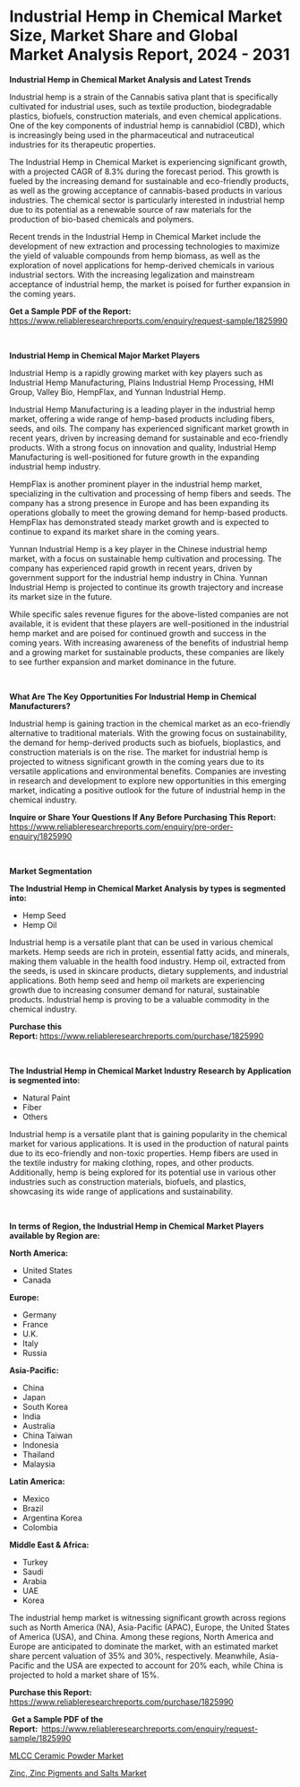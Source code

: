 <p><h1>Industrial Hemp in Chemical Market Size, Market Share and Global Market Analysis Report, 2024 - 2031</h1></p><p><strong>Industrial Hemp in Chemical Market Analysis and Latest Trends</strong></p>
<p><p>Industrial hemp is a strain of the Cannabis sativa plant that is specifically cultivated for industrial uses, such as textile production, biodegradable plastics, biofuels, construction materials, and even chemical applications. One of the key components of industrial hemp is cannabidiol (CBD), which is increasingly being used in the pharmaceutical and nutraceutical industries for its therapeutic properties.</p><p>The Industrial Hemp in Chemical Market is experiencing significant growth, with a projected CAGR of 8.3% during the forecast period. This growth is fueled by the increasing demand for sustainable and eco-friendly products, as well as the growing acceptance of cannabis-based products in various industries. The chemical sector is particularly interested in industrial hemp due to its potential as a renewable source of raw materials for the production of bio-based chemicals and polymers.</p><p>Recent trends in the Industrial Hemp in Chemical Market include the development of new extraction and processing technologies to maximize the yield of valuable compounds from hemp biomass, as well as the exploration of novel applications for hemp-derived chemicals in various industrial sectors. With the increasing legalization and mainstream acceptance of industrial hemp, the market is poised for further expansion in the coming years.</p></p>
<p><strong>Get a Sample PDF of the Report:&nbsp;</strong> <a href="https://www.reliableresearchreports.com/enquiry/request-sample/1825990">https://www.reliableresearchreports.com/enquiry/request-sample/1825990</a></p>
<p>&nbsp;</p>
<p><strong>Industrial Hemp in Chemical Major Market Players</strong></p>
<p><p>Industrial Hemp is a rapidly growing market with key players such as Industrial Hemp Manufacturing, Plains Industrial Hemp Processing, HMI Group, Valley Bio, HempFlax, and Yunnan Industrial Hemp.</p><p>Industrial Hemp Manufacturing is a leading player in the industrial hemp market, offering a wide range of hemp-based products including fibers, seeds, and oils. The company has experienced significant market growth in recent years, driven by increasing demand for sustainable and eco-friendly products. With a strong focus on innovation and quality, Industrial Hemp Manufacturing is well-positioned for future growth in the expanding industrial hemp industry.</p><p>HempFlax is another prominent player in the industrial hemp market, specializing in the cultivation and processing of hemp fibers and seeds. The company has a strong presence in Europe and has been expanding its operations globally to meet the growing demand for hemp-based products. HempFlax has demonstrated steady market growth and is expected to continue to expand its market share in the coming years.</p><p>Yunnan Industrial Hemp is a key player in the Chinese industrial hemp market, with a focus on sustainable hemp cultivation and processing. The company has experienced rapid growth in recent years, driven by government support for the industrial hemp industry in China. Yunnan Industrial Hemp is projected to continue its growth trajectory and increase its market size in the future.</p><p>While specific sales revenue figures for the above-listed companies are not available, it is evident that these players are well-positioned in the industrial hemp market and are poised for continued growth and success in the coming years. With increasing awareness of the benefits of industrial hemp and a growing market for sustainable products, these companies are likely to see further expansion and market dominance in the future.</p></p>
<p>&nbsp;</p>
<p><strong>What Are The Key Opportunities For Industrial Hemp in Chemical Manufacturers?</strong></p>
<p><p>Industrial hemp is gaining traction in the chemical market as an eco-friendly alternative to traditional materials. With the growing focus on sustainability, the demand for hemp-derived products such as biofuels, bioplastics, and construction materials is on the rise. The market for industrial hemp is projected to witness significant growth in the coming years due to its versatile applications and environmental benefits. Companies are investing in research and development to explore new opportunities in this emerging market, indicating a positive outlook for the future of industrial hemp in the chemical industry.</p></p>
<p><strong>Inquire or Share Your Questions If Any Before Purchasing This Report:</strong> <a href="https://www.reliableresearchreports.com/enquiry/pre-order-enquiry/1825990">https://www.reliableresearchreports.com/enquiry/pre-order-enquiry/1825990</a></p>
<p>&nbsp;</p>
<p><strong>Market Segmentation</strong></p>
<p><strong>The Industrial Hemp in Chemical Market Analysis by types is segmented into:</strong></p>
<p><ul><li>Hemp Seed</li><li>Hemp Oil</li></ul></p>
<p><p>Industrial hemp is a versatile plant that can be used in various chemical markets. Hemp seeds are rich in protein, essential fatty acids, and minerals, making them valuable in the health food industry. Hemp oil, extracted from the seeds, is used in skincare products, dietary supplements, and industrial applications. Both hemp seed and hemp oil markets are experiencing growth due to increasing consumer demand for natural, sustainable products. Industrial hemp is proving to be a valuable commodity in the chemical industry.</p></p>
<p><strong>Purchase this Report:&nbsp;</strong><a href="https://www.reliableresearchreports.com/purchase/1825990">https://www.reliableresearchreports.com/purchase/1825990</a></p>
<p>&nbsp;</p>
<p><strong>The Industrial Hemp in Chemical Market Industry Research by Application is segmented into:</strong></p>
<p><ul><li>Natural Paint</li><li>Fiber</li><li>Others</li></ul></p>
<p><p>Industrial hemp is a versatile plant that is gaining popularity in the chemical market for various applications. It is used in the production of natural paints due to its eco-friendly and non-toxic properties. Hemp fibers are used in the textile industry for making clothing, ropes, and other products. Additionally, hemp is being explored for its potential use in various other industries such as construction materials, biofuels, and plastics, showcasing its wide range of applications and sustainability.</p></p>
<p>&nbsp;</p>
<p><strong>In terms of Region, the Industrial Hemp in Chemical Market Players available by Region are:</strong></p>
<p>
    <p> <strong> North America: </strong>
        <ul>
            <li>United States</li>
            <li>Canada</li>
        </ul>
        </p> 
    <p> <strong> Europe: </strong>
        <ul>
            <li>Germany</li>
            <li>France</li>
            <li>U.K.</li>
            <li>Italy</li>
            <li>Russia</li>
        </ul>
        </p> 
    <p> <strong> Asia-Pacific: </strong>
        <ul>
            <li>China</li>
            <li>Japan</li>
            <li>South Korea</li>
            <li>India</li>
            <li>Australia</li>
            <li>China Taiwan</li>
            <li>Indonesia</li>
            <li>Thailand</li>
            <li>Malaysia</li>
        </ul>
        </p> 
    <p> <strong> Latin America: </strong>
        <ul>
            <li>Mexico</li>
            <li>Brazil</li>
            <li>Argentina Korea</li>
            <li>Colombia</li>
        </ul>
        </p> 
    <p> <strong> Middle East & Africa: </strong>
        <ul>
            <li>Turkey</li>
            <li>Saudi</li>
            <li>Arabia</li>
            <li>UAE</li>
            <li>Korea</li>
        </ul>
    </p>
    </p>
<p><p>The industrial hemp market is witnessing significant growth across regions such as North America (NA), Asia-Pacific (APAC), Europe, the United States of America (USA), and China. Among these regions, North America and Europe are anticipated to dominate the market, with an estimated market share percent valuation of 35% and 30%, respectively. Meanwhile, Asia-Pacific and the USA are expected to account for 20% each, while China is projected to hold a market share of 15%.</p></p>
<p><strong>Purchase this Report: </strong><a href="https://www.reliableresearchreports.com/purchase/1825990">https://www.reliableresearchreports.com/purchase/1825990</a></p>
<p>&nbsp;<strong>Get a Sample PDF of the Report:&nbsp;&nbsp;</strong><a href="https://www.reliableresearchreports.com/enquiry/request-sample/1825990">https://www.reliableresearchreports.com/enquiry/request-sample/1825990</a></p>
<p><strong></strong></p>
<p><p><a href="https://gratis-rainforest-2ca.notion.site/MLCC-Ceramic-Powder-Market-Research-Report-Provides-thorough-Industry-Overview-which-offers-an-In-D-5ca26b0a4356439a90990c4d95c073d0">MLCC Ceramic Powder Market</a></p><p><a href="https://metal-farmhouse-e95.notion.site/Zinc-Zinc-Pigments-and-Salts-Market-Size-Global-Industry-Overview-Market-Segmentation-and-Forecas-603875bfa714414a8fa31b93fb6f4c44">Zinc, Zinc Pigments and Salts Market</a></p></p>